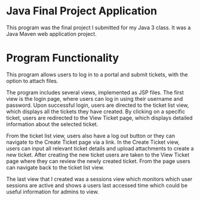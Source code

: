 # Java Final Project Application
This program was the final project I submitted for my Java 3 class. It was a Java Maven web application project. 

# Program Functionality
This program allows users to log in to a portal and submit tickets, with the option to attach files.

The program includes several views, implemented as JSP files. The first view is the login page, where users can log in using their username and password. 
Upon successful login, users are directed to the ticket list view, which displays all the tickets they have created. 
By clicking on a specific ticket, users are redirected to the View Ticket page, which displays detailed information about the selected ticket. 

From the ticket list view, users also have a log out button or they can navigate to the Create Ticket page via a link.
In the Create Ticket view, users can input all relevant ticket details and upload attachments to create a new ticket. 
After creating the new ticket users are taken to the View Ticket page where they can review the newly created ticket. From the page users can navigate back to the ticket list view. 

The last view that I created was a sessions view which monitors which user sessions are active and shows a users last accessed time which could be useful information for admins to view. 

